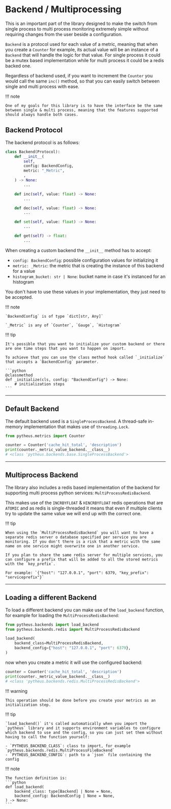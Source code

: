 # Backend / Multiprocessing

This is an important part of the library designed to make the switch from single process to multi process monitoring extremely simple without requiring changes from the user beside a configuration.

`Backend` is a protocol used for each value of a metric, meaning that when you create a `Counter` for example, its actual value will be an instance of a `Backend` that will handle the logic for that value. For single process it could be a mutex based implementation while for multi process it could be a redis backed one.

Regardless of backend used, if you want to increment the `Counter` you would call the same `inc()` method, so that you can easily switch between single and multi process with ease.

!!! note

    One of my goals for this library is to have the interface be the same between single & multi process, meaning that the features supported should always handle both cases.

## Backend Protocol

The backend protocol is as follows:

```python
class Backend(Protocol):
    def __init__(
        self,
        config: BackendConfig,
        metric: "_Metric",
        ,
    ) -> None:
        ...

    def inc(self, value: float) -> None:
        ...

    def dec(self, value: float) -> None:
        ...

    def set(self, value: float) -> None:
        ...

    def get(self) -> float:
        ...
```

When creating a custom backend the `__init__` method has to accept:

- `config: BackendConfig`: possible configuration values for initializing it
- `metric: _Metric`: the metric that is creating the instance of this backend for a value
- `histogram_bucket: str | None`: bucket name in case it's instanced for an histogram

You don't have to use these values in your implementation, they just need to be accepted.

!!! note

    `BackendConfig` is of type `dict[str, Any]`

    `_Metric` is any of `Counter`, `Gauge`, `Histogram`

!!! tip

    It's possible that you want to initialize your custom backend or there are one time steps that you want to happen on import.

    To achieve that you can use the class method hook called `_initialize` that accepts a `BackendConfig` parameter.

    ```python
    @classmethod
    def _initialize(cls, config: "BackendConfig") -> None:
        # initialization steps
    ```

---

## Default Backend

The default backend used is a `SingleProcessBackend`. A thread-safe in-memory implementation that makes use of `threading.Lock`.

```python
from pytheus.metrics import Counter

counter = Counter('cache_hit_total', 'description')
print(counter._metric_value_backend.__class__)
# <class 'pytheus.backends.base.SingleProcessBackend'>
```

---

## Multiprocess Backend

The library also includes a redis based implementation of the backend for supporting multi process python services: `MultiProcessRedisBackend`.

This makes use of the `INCRBYFLOAT` & `HINCRBYFLOAT` redis operations that are `ATOMIC` and as redis is single-threaded it means that even if multiple clients try to update the same value we will end up with the correct one.

!!! tip

    When using the `MultiProcessRedisBackend` you will want to have a separate redis server o database specified per service you are monitoring. If you don't there is a risk that a metric with the same name on one service might overwrite one in another service.

    If you plan to share the same redis server for multiple services, you can configure a prefix that will be added to all the stored metrics with the `key_prefix`.

    For example: `{"host": "127.0.0.1", "port": 6379, "key_prefix": "serviceprefix"}`

---

## Loading a different Backend

To load a different backend you can make use of the `load_backend` function, for example for loading the `MultiProcessRedisBackend`:

```python
from pytheus.backends import load_backend
from pytheus.backends.redis import MultiProcessRedisBackend

load_backend(
    backend_class=MultiProcessRedisBackend,
    backend_config={"host": "127.0.0.1", "port": 6379},
)
```

now when you create a metric it will use the configured backend:

```python
counter = Counter('cache_hit_total', 'description')
print(counter._metric_value_backend.__class__)
# <class 'pytheus.backends.redis.MultiProcessRedisBackend'>
```

!!! warning

    This operation should be done before you create your metrics as an initialization step.

!!! tip

    `load_backend()` it's called automatically when you import the `pytheus` library and it supports environment variables to configure which backend to use and the config, so you can just set them without having to call the function yourself:

    - `PYTHEUS_BACKEND_CLASS`: class to import, for example `pytheus.backends.redis.MultiProcessFileBackend`
    - `PYTHEUS_BACKEND_CONFIG`: path to a `json` file containing the config

!!! note

    The function definition is:
    ```python
    def load_backend(
        backend_class: type[Backend] | None = None,
        backend_config: BackendConfig | None = None,
    ) -> None:
    ```
